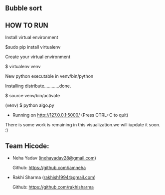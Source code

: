Bubble sort
------------

HOW TO RUN
-----------
Install virtual environment
 
$sudo pip install virtualenv
 
Create your virtual environment
 
$ virtualenv venv

New python executable in venv/bin/python

Installing distribute............done.
 
$ source venv/bin/activate
 
(venv) $ python algo.py
* Running on http://127.0.0.1:5000/ (Press CTRL+C to quit)
 
 
There is some work is remaining in this visualization.we will iupdate it soon. :) 


Team Hicode:
-------------
* Neha Yadav (inehayadav28@gmail.com)

    Github: https://github.com/iamneha

* Rakhi Sharma (rakhish1994@gmail.com)

    Github: https://github.com/rakhisharma
